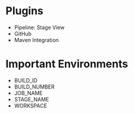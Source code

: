 # Plugins
- Pipeline: Stage View
- GitHub
- Maven Integration

# Important Environments
- BUILD_ID
- BUILD_NUMBER
- JOB_NAME
- STAGE_NAME
- WORKSPACE
